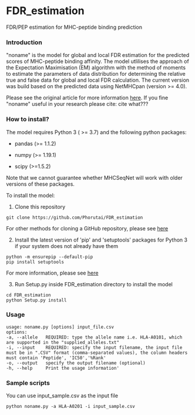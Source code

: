 # FDR_estimation
FDR/PEP estimation for MHC-peptide binding prediction
### **Introduction**
"noname" is the model for global and local FDR estimation for the predicted scores of MHC-peptide binding affinity. The model utlilises the approach of the Expectation Maximisation (EM) algorithm with the method of moments to estimate the parameters of data distribution for determining the relative true and false data for global and local FDR calculation. The current version was build based on the predicted data using NetMHCpan (version >= 4.0). 

Please see the original article for more information [here](link).
If you fine "noname" useful in your research please cite:
cite what???
### **How to install?**
The model requires Python 3 ( >= 3.7) and the following python packages:

- pandas (>= 1.1.2)

- numpy (>= 1.19.1)

- scipy (>=1.5.2)

Note that we cannot guarantee whether MHCSeqNet will work with older versions of these packages.

To install the model:

1. Clone this repository
```
git clone https://github.com/Phorutai/FDR_estimation
```
For other methods for cloning a GitHub repository, please see  [here](https://help.github.com/articles/cloning-a-repository/)

2. Install the latest version of 'pip' and 'setuptools' packages for Python 3 if your system does not already have them
```
python -m ensurepip --default-pip
pip install setuptools
```
For more information, please see [here](https://packaging.python.org/tutorials/installing-packages/#install-pip-setuptools-and-wheel)

3.  Run Setup.py inside FDR_estimation directory to install the model
```
cd FDR_estimation
python Setup.py install
```

### **Usage**
```
usage: noname.py [options] input_file.csv
options:
-a, --allele   REQUIRED: type the allele name i.e. HLA-A0101, which are supported in the "supplied_alleles.txt"
-i, --input    REQUIRED: specify the input filename, the input file must be in ".CSV" format (comma-separated values), the column headers must contain 'Peptide', 'IC50','%Rank'
-o, --output   specify the output filename (optional)
-h, --help     Print the usage information'
```

### **Sample scripts**
You can use input_sample.csv as the input file
```
python noname.py -a HLA-A0201 -i input_sample.csv
```
